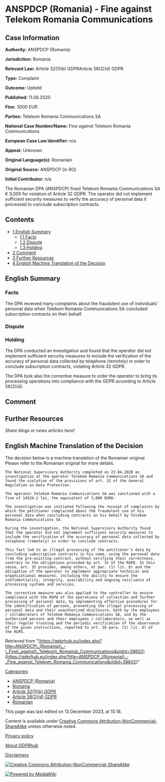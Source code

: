 # ANSPDCP (Romania) - Fine against Telekom Romania Communications

## Case Information

**Authority:** ANSPDCP (Romania)

**Jurisdiction:** Romania

**Relevant Law:** Article 32(1)(b) GDPRArticle 58(2)(d) GDPR

**Type:** Complaint

**Outcome:** Upheld

**Published:** 11.06.2020

**Fine:** 3000 EUR

**Parties:** Telekom Romania Communications SA

**National Case Number/Name:** Fine against Telekom Romania Communications

**European Case Law Identifier:** n/a

**Appeal:** Unknown

**Original Language(s):** Romanian

**Original Source:** ANSPDCP (in RO)

**Initial Contributor:** n/a

The Romanian DPA (ANSPDCP) fined Telekom Romania Communications SA € 3,000 for violation of Article 32 GDPR. The operator did not implement sufficient security measures to verify the accuracy of personal data it processed to conclude subscription contracts.

## Contents

*   [1 English Summary](#English_Summary)
    *   [1.1 Facts](#Facts)
    *   [1.2 Dispute](#Dispute)
    *   [1.3 Holding](#Holding)
*   [2 Comment](#Comment)
*   [3 Further Resources](#Further_Resources)
*   [4 English Machine Translation of the Decision](#English_Machine_Translation_of_the_Decision)

## English Summary

### Facts

The DPA received many complaints about the fraudulent use of individuals' personal data when Telekom Romania Communications SA concluded subscription contracts on their behalf.

### Dispute

### Holding

The DPA conducted an investigation and found that the operator did not implement sufficient security measures to include the verification of the accuracy of personal data collected by telephone (remotely) in order to conclude subscription contracts, violating Article 32 GDPR.

The DPA took also the corrective measure to order the operator to bring its processing operations into compliance with the GDPR according to Article 58(2)(d).

## Comment

## Further Resources

_Share blogs or news articles here!_

## English Machine Translation of the Decision

The decision below is a machine translation of the Romanian original. Please refer to the Romanian original for more details.

```
The National Supervisory Authority completed on 23.04.2020 an investigation at the operator Telekom Romania Communications SA and found the violation of the provisions of art. 32 of the General Regulation on Data Protection.

The operator Telekom Romania Communications SA was sanctioned with a fine of 14524.2 lei, the equivalent of 3,000 EURO.

The investigation was initiated following the receipt of complaints by which the petitioner complained about the fraudulent use of his personal data when concluding contracts on his behalf by Telekom Romania Communications SA.

During the investigation, the National Supervisory Authority found that the operator did not implement sufficient security measures to include the verification of the accuracy of personal data collected by telephone (remotely) in order to conclude contracts.

This fact led to an illegal processing of the petitioner's data by concluding subscription contracts in his name, using the personal data from the pre-existing contract, without verifying their correctness, contrary to the obligations provided by art. 32 of the RGPD. In this sense, art. 32 provides, among others, at par. (1) lit. b) and the obligation of the operator to implement appropriate technical and organizational measures, including the ability to ensure the confidentiality, integrity, availability and ongoing resilience of processing systems and services.

The corrective measure was also applied to the controller to ensure compliance with the RGPD of the operations of collection and further processing of personal data, by implementing effective procedures for the identification of persons, preventing the illegal processing of personal data and their unauthorized disclosure, both by the employees / collaborators of Telekom Romania Communications SA, and by the authorized persons and their employees / collaborators, as well as their regular training and the periodic verification of the observance of the given instructions, reported to art. 58 para. (2) lit. d) of the RGPD.

```

Retrieved from "[https://gdprhub.eu/index.php?title=ANSPDCP\_(Romania)\_-\_Fine\_against\_Telekom\_Romania\_Communications&oldid=38602](https://gdprhub.eu/index.php?title=ANSPDCP_\(Romania\)_-_Fine_against_Telekom_Romania_Communications&oldid=38602)"

[Categories](/index.php?title=Special:Categories "Special:Categories"):

*   [ANSPDCP (Romania)](/index.php?title=Category:ANSPDCP_\(Romania\) "Category:ANSPDCP (Romania)")
*   [Romania](/index.php?title=Category:Romania "Category:Romania")
*   [Article 32(1)(b) GDPR](/index.php?title=Category:Article_32\(1\)\(b\)_GDPR "Category:Article 32(1)(b) GDPR")
*   [Article 58(2)(d) GDPR](/index.php?title=Category:Article_58\(2\)\(d\)_GDPR "Category:Article 58(2)(d) GDPR")
*   [Romanian](/index.php?title=Category:Romanian "Category:Romanian")

This page was last edited on 13 December 2023, at 15:18.

Content is available under [Creative Commons Attribution-NonCommercial-ShareAlike](https://creativecommons.org/licenses/by-nc-sa/4.0/) unless otherwise noted.

[Privacy policy](/index.php?title=GDPRhub:Privacy_policy)

[About GDPRhub](/index.php?title=GDPRhub:About)

[Disclaimers](/index.php?title=GDPRhub:General_disclaimer)

[![Creative Commons Attribution-NonCommercial-ShareAlike](/resources/assets/licenses/cc-by-nc-sa.png)](https://creativecommons.org/licenses/by-nc-sa/4.0/)

[![Powered by MediaWiki](/resources/assets/poweredby_mediawiki_88x31.png)](https://www.mediawiki.org/)